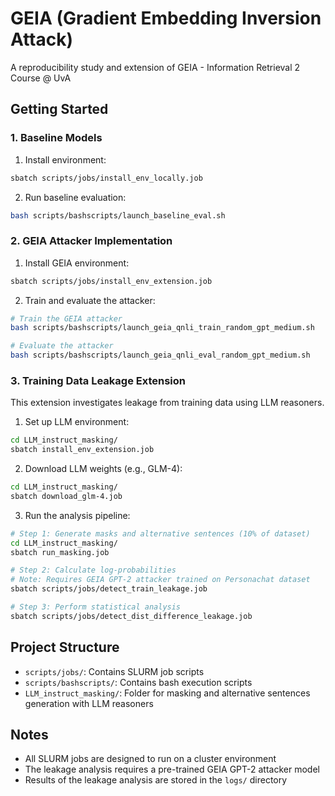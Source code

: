 # GEIA (Gradient Embedding Inversion Attack)
A reproducibility study and extension of GEIA - Information Retrieval 2 Course @ UvA

## Getting Started

### 1. Baseline Models
1. Install environment:
```bash
sbatch scripts/jobs/install_env_locally.job
```

2. Run baseline evaluation:
```bash
bash scripts/bashscripts/launch_baseline_eval.sh
```

### 2. GEIA Attacker Implementation
1. Install GEIA environment:
```bash
sbatch scripts/jobs/install_env_extension.job
```

2. Train and evaluate the attacker:
```bash
# Train the GEIA attacker
bash scripts/bashscripts/launch_geia_qnli_train_random_gpt_medium.sh

# Evaluate the attacker
bash scripts/bashscripts/launch_geia_qnli_eval_random_gpt_medium.sh
```

### 3. Training Data Leakage Extension
This extension investigates leakage from training data using LLM reasoners.

1. Set up LLM environment:
```bash
cd LLM_instruct_masking/
sbatch install_env_extension.job
```

2. Download LLM weights (e.g., GLM-4):
```bash
cd LLM_instruct_masking/
sbatch download_glm-4.job
```

3. Run the analysis pipeline:
```bash
# Step 1: Generate masks and alternative sentences (10% of dataset)
cd LLM_instruct_masking/
sbatch run_masking.job

# Step 2: Calculate log-probabilities
# Note: Requires GEIA GPT-2 attacker trained on Personachat dataset
sbatch scripts/jobs/detect_train_leakage.job

# Step 3: Perform statistical analysis
sbatch scripts/jobs/detect_dist_difference_leakage.job
```

## Project Structure
- `scripts/jobs/`: Contains SLURM job scripts
- `scripts/bashscripts/`: Contains bash execution scripts
- `LLM_instruct_masking/`: Folder for masking and alternative sentences generation  with LLM reasoners

## Notes
- All SLURM jobs are designed to run on a cluster environment
- The leakage analysis requires a pre-trained GEIA GPT-2 attacker model
- Results of the leakage analysis are stored in the `logs/` directory


